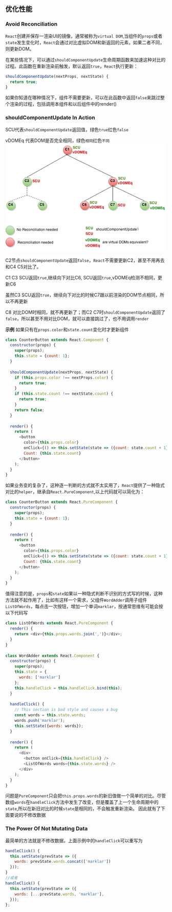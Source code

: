 ## 优化性能
### Avoid Reconciliation

`React`创建并保存一渲染UI的镜像，通常被称为`virtual DOM`,当组件的`props`或者`state`发生变化时，`React`会通过对比虚拟DOM和新返回的元素，如果二者不同，则更新DOM。

在某些情况下，可以通过`shouldComponentUpdate`生命周期函数来加速这种对比的过程。此函数在重新渲染前触发，默认返回`true`，`React`执行更新：
```js
shouldComponentUpdate(nextProps, nextState) {
  return true;
}
```
如果你知道在哪种情况下，组件不需要更新，可以在此函数中返回`false`来跳过整个渲染的过程，包括调用本组件和以后组件中的render()

### shouldComponentUpdate In Action
SCU代表`shouldComponentUpdate`返回值，绿色`true`红色`false`

vDOMEq 代表DOM是否完全相同，绿色`相同`红色`不同`
![图片](./img/shouldComponentUpdate.png)

C2节点`shouldComponentUpdate`返回`false`，`React`不需要更新C2，甚至不用再去和C4 C5对比了。

C1 C3 SCU返回`true`,继续向下对比C6, SCU返回`true`,vDOMEq检测不相同，更新C6

虽然C3 SCU返回`true`，继续向下对比的时候C7跟以前渲染的DOM节点相同，所以不再更新

C8 对比DOM时相同，就不再更新了；而C2 C7时`shouldComponentUpdate`返回了`false`，所以甚至不用对比DOM，就可以直接跳过了，也不用调用`render`

**示例**
如果只有在`props.color`和`state.count`变化时才更新组件
```js
class CounterButton extends React.Component {
  constructor(props) {
    super(props);
    this.state = {count: 1};
  }

  shouldComponentUpdate(nextProps, nextState) {
    if (this.props.color !== nextProps.color) {
      return true;
    }
    if (this.state.count !== nextState.count) {
      return true;
    }
    return false;
  }

  render() {
    return (
      <button
        color={this.props.color}
        onClick={() => this.setState(state => ({count: state.count + 1}))}>
        Count: {this.state.count}
      </button>
    );
  }
}
```
如果业务变的复杂了，这种逐一判断的方式就不太实用了，`React`提供了一种隐式对比的`helper`，继承自`React.PureComponent`,以上代码就可以简化为：
```js
class CounterButton extends React.PureComponent {
  constructor(props) {
    super(props);
    this.state = {count: 1};
  }

  render() {
    return (
      <button
        color={this.props.color}
        onClick={() => this.setState(state => ({count: state.count + 1}))}>
        Count: {this.state.count}
      </button>
    );
  }
}
```
值得注意的是，`props`和`state`如果以一种隐式判断不识别的方式写的时候，这种方法就不起作用了，比如有这样一个需求，父组件`WordAdder`调用子组件`ListOfWords`，每点击一次按钮，增加一个单词`marklar`，按通常思维有可能会按以下代码写
```js
class ListOfWords extends React.PureComponent {
  render() {
    return <div>{this.props.words.join(',')}</div>;
  }
}

class WordAdder extends React.Component {
  constructor(props) {
    super(props);
    this.state = {
      words: ['marklar']
    };
    this.handleClick = this.handleClick.bind(this);
  }

  handleClick() {
    // This section is bad style and causes a bug
    const words = this.state.words;
    words.push('marklar');
    this.setState({words: words});
  }

  render() {
    return (
      <div>
        <button onClick={this.handleClick} />
        <ListOfWords words={this.state.words} />
      </div>
    );
  }
}
```
问题是`PureComponent`只会把`this.props.words`的新旧值做一个简单的对比。尽管数组`words`在`handleClick`方法中发生了改变，但是覆盖了上一个生命周期中的`state`,所以在新旧对比的时候`state`是相同的，不会触发重新渲染。
因此就有了下面要说的不修改数据
### The Power Of Not Mutating Data
最简单的方法就是不修改数据，上面示例中的`handleClick`可以重写为
```js
handleClick() {
  this.setState(prevState => ({
    words: prevState.words.concat(['marklar'])
  }));
}
//或者
handleClick() {
  this.setState(prevState => ({
    words: [...prevState.words, 'marklar'],
  }));
};
```